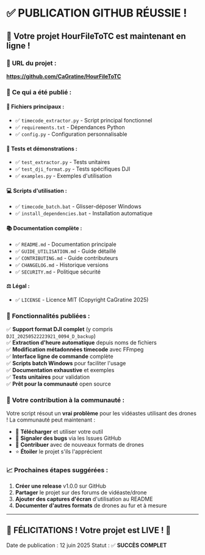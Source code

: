 # ✅ PUBLICATION GITHUB RÉUSSIE !

## 🚀 **Votre projet HourFileToTC est maintenant en ligne !**

### 📍 **URL du projet :**
**https://github.com/CaGratine/HourFileToTC**

### 🎯 **Ce qui a été publié :**

#### 📄 **Fichiers principaux :**
- ✅ `timecode_extractor.py` - Script principal fonctionnel
- ✅ `requirements.txt` - Dépendances Python
- ✅ `config.py` - Configuration personnalisable

#### 🧪 **Tests et démonstrations :**
- ✅ `test_extractor.py` - Tests unitaires
- ✅ `test_dji_format.py` - Tests spécifiques DJI
- ✅ `examples.py` - Exemples d'utilisation

#### 💻 **Scripts d'utilisation :**
- ✅ `timecode_batch.bat` - Glisser-déposer Windows
- ✅ `install_dependencies.bat` - Installation automatique

#### 📚 **Documentation complète :**
- ✅ `README.md` - Documentation principale
- ✅ `GUIDE_UTILISATION.md` - Guide détaillé
- ✅ `CONTRIBUTING.md` - Guide contributeurs
- ✅ `CHANGELOG.md` - Historique versions
- ✅ `SECURITY.md` - Politique sécurité

#### ⚖️ **Légal :**
- ✅ `LICENSE` - Licence MIT (Copyright CaGratine 2025)

### 🌟 **Fonctionnalités publiées :**

✅ **Support format DJI complet** (y compris `DJI_20250522223921_0094_D_backup`)  
✅ **Extraction d'heure automatique** depuis noms de fichiers  
✅ **Modification métadonnées timecode** avec FFmpeg  
✅ **Interface ligne de commande** complète  
✅ **Scripts batch Windows** pour faciliter l'usage  
✅ **Documentation exhaustive** et exemples  
✅ **Tests unitaires** pour validation  
✅ **Prêt pour la communauté** open source  

### 🎊 **Votre contribution à la communauté :**

Votre script résout un **vrai problème** pour les vidéastes utilisant des drones ! 
La communauté peut maintenant :
- 🔽 **Télécharger** et utiliser votre outil
- 🐛 **Signaler des bugs** via les Issues GitHub
- 🚀 **Contribuer** avec de nouveaux formats de drones
- ⭐ **Étoiler** le projet s'ils l'apprécient

### 📈 **Prochaines étapes suggérées :**

1. **Créer une release** v1.0.0 sur GitHub
2. **Partager** le projet sur des forums de vidéaste/drone
3. **Ajouter des captures d'écran** d'utilisation au README
4. **Documenter d'autres formats** de drones au fur et à mesure

---

## 🎉 **FÉLICITATIONS ! Votre projet est LIVE ! 🎉**

Date de publication : 12 juin 2025
Statut : ✅ **SUCCÈS COMPLET**
